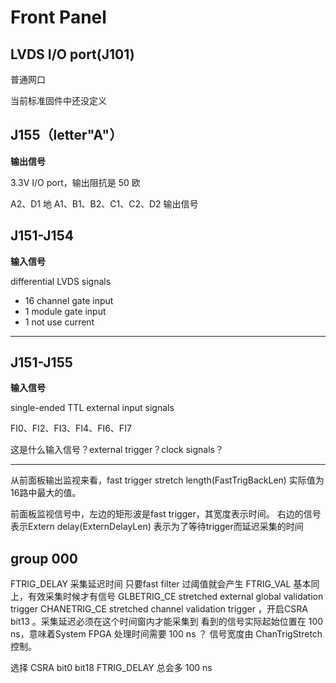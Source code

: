 <!-- FrontPanel.md --- 
;; 
;; Description: 
;; Author: Hongyi Wu(吴鸿毅)
;; Email: wuhongyi@qq.com 
;; Created: 五 7月 29 15:38:49 2016 (+0800)
;; Last-Updated: 日 10月 30 16:21:33 2016 (+0800)
;;           By: Hongyi Wu(吴鸿毅)
;;     Update #: 16
;; URL: http://wuhongyi.cn -->

# Front Panel

## LVDS I/O port(J101) 

普通网口

当前标准固件中还没定义

## J155（letter"A"）

**输出信号**

3.3V I/O port，输出阻抗是 50 欧

A2、D1 地
A1、B1、B2、C1、C2、D2 输出信号

## J151-J154

**输入信号**

differential LVDS signals

- 16 channel gate input
- 1 module gate input
- 1 not use current

----

## J151-J155

**输入信号**

single-ended TTL external input signals

FI0、FI2、FI3、FI4、FI6、FI7

这是什么输入信号？external trigger？clock signals？


----

从前面板输出监视来看，fast trigger stretch length(FastTrigBackLen) 实际值为16路中最大的值。

前面板监视信号中，左边的矩形波是fast trigger，其宽度表示时间。
右边的信号表示Extern delay(ExternDelayLen) 表示为了等待trigger而延迟采集的时间

## group 000

FTRIG_DELAY  采集延迟时间  只要fast filter 过阈值就会产生
FTRIG_VAL    基本同上，有效采集时候才有信号
GLBETRIG_CE  stretched external global validation trigger 
CHANETRIG_CE stretched channel validation trigger ，开启CSRA bit13 。采集延迟必须在这个时间窗内才能采集到    看到的信号实际起始位置在 100 ns，意味着System FPGA 处理时间需要 100 ns ？ 信号宽度由 ChanTrigStretch 控制。 


选择 CSRA bit0 bit18 FTRIG_DELAY 总会多 100 ns


<!-- FrontPanel.md ends here -->
